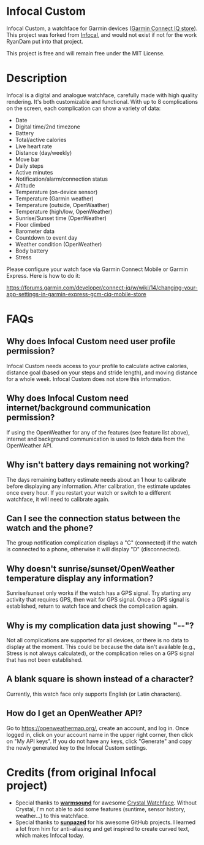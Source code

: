 # Infocal Custom
Infocal Custom, a watchface for Garmin devices ([Garmin Connect IQ store](https://apps.garmin.com/en-US/apps/a45e74a2-48b5-4c53-9bce-8aae7c685c0b)). This project was forked from [Infocal](https://github.com/RyanDam/Infocal), and would not exist if not for the work RyanDam put into that project.

This project is free and will remain free under the MIT License.

# Description

Infocal is a digital and analogue watchface, carefully made with high quality rendering. It's both customizable and functional. With up to 8 complications on the screen, each complication can show a variety of data:

- Date
- Digital time/2nd timezone
- Battery
- Total/active calories
- Live heart rate
- Distance (day/weekly)
- Move bar
- Daily steps
- Active minutes
- Notification/alarm/connection status
- Altitude
- Temperature (on-device sensor)
- Temperature (Garmin weather)
- Temperature (outside, OpenWaather)
- Temperature (high/low, OpenWeather)
- Sunrise/Sunset time (OpenWeather)
- Floor climbed
- Barometer data
- Countdown to event day
- Weather condition (OpenWeather)
- Body battery
- Stress

Please configure your watch face via Garmin Connect Mobile or Garmin Express. Here is how to do it:

https://forums.garmin.com/developer/connect-iq/w/wiki/14/changing-your-app-settings-in-garmin-express-gcm-ciq-mobile-store

# FAQs

## Why does Infocal Custom need user profile permission?

Infocal Custom needs access to your profile to calculate active calories, distance goal (based on your steps and stride length), and moving distance for a whole week. Infocal Custom does not store this information.

## Why does Infocal Custom need internet/background communication permission?

If using the OpenWeather for any of the features (see feature list above), internet and background communication is used to fetch data from the OpenWeather API.

## Why isn't battery days remaining not working?

The days remaining battery estimate needs about an 1 hour to calibrate before displaying any information. After calibration, the estimate updates once every hour. If you restart your watch or switch to a different watchface, it will need to calibrate again.

## Can I see the connection status between the watch and the phone?

The group notification complication displays a "C" (connected) if the watch is connected to a phone, otherwise it will display "D" (disconnected).

## Why doesn't sunrise/sunset/OpenWeather temperature display any information?

Sunrise/sunset only works if the watch has a GPS signal. Try starting any activity that requires GPS, then wait for GPS signal. Once a GPS signal is established, return to watch face and check the complication again.

## Why is my complication data just showing "--"?

Not all complications are supported for all devices, or there is no data to display at the moment. This could be because the data isn't available (e.g., Stress is not always calculated), or the complication relies on a GPS signal that has not been established.

## A blank square is shown instead of a character?

Currently, this watch face only supports English (or Latin characters).

## How do I get an OpenWeather API?

Go to https://openweathermap.org/, create an account, and log in. Once logged in, click on your account name in the upper right corner, then click on "My API keys". If you do not have any keys, click "Generate" and copy the newly generated key to the Infocal Custom settings.

# Credits (from original Infocal project)

- Special thanks to **[warmsound](https://github.com/warmsound)** for awesome [Crystal Watchface](https://github.com/warmsound/crystal-face). Without Crystal, I'm not able to add some features (suntime, sensor history, weather...) to this watchface.
- Special thanks to **[sunpazed](https://github.com/sunpazed)** for his awesome GitHub projects. I learned a lot from him for anti-aliasing and get inspired to create curved text, which makes Infocal today.
